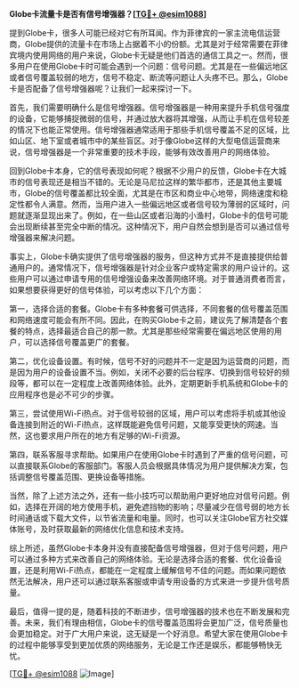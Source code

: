 **Globe卡流量卡是否有信号增强器？[[TG💪+ @esim1088](https://t.me/s/esim1088)]**

提到Globe卡，很多人可能已经对它有所耳闻。作为菲律宾的一家主流电信运营商，Globe提供的流量卡在市场上占据着不小的份额。尤其是对于经常需要在菲律宾境内使用网络的用户来说，Globe卡无疑是他们首选的通信工具之一。然而，很多用户在使用Globe卡时可能会遇到一个问题：信号问题。尤其是在一些偏远地区或者信号覆盖较弱的地方，信号不稳定、断流等问题让人头疼不已。那么，Globe卡是否配备了信号增强器呢？让我们一起来探讨一下。

首先，我们需要明确什么是信号增强器。信号增强器是一种用来提升手机信号强度的设备，它能够捕捉微弱的信号，并通过放大器将其增强，从而让手机在信号较差的情况下也能正常使用。信号增强器通常适用于那些手机信号覆盖不足的区域，比如山区、地下室或者城市中的某些盲区。对于像Globe这样的大型电信运营商来说，信号增强器是一个非常重要的技术手段，能够有效改善用户的网络体验。

回到Globe卡本身，它的信号表现如何呢？根据不少用户的反馈，Globe卡在大城市的信号表现还是相当不错的。无论是马尼拉这样的繁华都市，还是其他主要城市，Globe的信号覆盖都比较全面，尤其是在市区和商业中心地带，网络速度和稳定性都令人满意。然而，当用户进入一些偏远地区或者信号较为薄弱的区域时，问题就逐渐显现出来了。例如，在一些山区或者沿海的小渔村，Globe卡的信号可能会出现断续甚至完全中断的情况。这种情况下，用户自然会想到是否可以通过信号增强器来解决问题。

事实上，Globe卡确实提供了信号增强器的服务，但这种方式并不是直接提供给普通用户的。通常情况下，信号增强器是针对企业客户或特定需求的用户设计的。这些用户可以通过申请专用的信号增强设备来改善网络环境。对于普通消费者而言，如果想要获得更好的信号体验，可以考虑以下几个方面：

第一，选择合适的套餐。Globe卡有多种套餐可供选择，不同套餐的信号覆盖范围和网络速度可能会有所不同。因此，在购买Globe卡之前，建议先了解清楚各个套餐的特点，选择最适合自己的那一款。尤其是那些经常需要在偏远地区使用的用户，可以选择信号覆盖更广的套餐。

第二，优化设备设置。有时候，信号不好的问题并不一定是因为运营商的问题，而是因为用户的设备设置不当。例如，关闭不必要的后台程序、切换到信号较好的频段等，都可以在一定程度上改善网络体验。此外，定期更新手机系统和Globe卡的应用程序也是必不可少的步骤。

第三，尝试使用Wi-Fi热点。对于信号较弱的区域，用户可以考虑将手机或其他设备连接到附近的Wi-Fi热点，这样既能避免信号问题，又能享受更快的网速。当然，这也要求用户所在的地方有足够的Wi-Fi资源。

第四，联系客服寻求帮助。如果用户在使用Globe卡时遇到了严重的信号问题，可以直接联系Globe的客服部门。客服人员会根据具体情况为用户提供解决方案，包括调整信号覆盖范围、更换设备等措施。

当然，除了上述方法之外，还有一些小技巧可以帮助用户更好地应对信号问题。例如，选择在开阔的地方使用手机，避免遮挡物的影响；尽量减少在信号弱的地方长时间通话或下载大文件，以节省流量和电量。同时，也可以关注Globe官方社交媒体账号，及时获取最新的网络优化信息和技术支持。

综上所述，虽然Globe卡本身并没有直接配备信号增强器，但对于信号问题，用户可以通过多种方式来改善自己的网络体验。无论是选择合适的套餐、优化设备设置，还是利用Wi-Fi热点，都能在一定程度上缓解信号不佳的问题。而如果问题依然无法解决，用户还可以通过联系客服或申请专用设备的方式来进一步提升信号质量。

最后，值得一提的是，随着科技的不断进步，信号增强器的技术也在不断发展和完善。未来，我们有理由相信，Globe卡的信号覆盖范围将会更加广泛，信号质量也会更加稳定。对于广大用户来说，这无疑是一个好消息。希望大家在使用Globe卡的过程中能够享受到更加优质的网络服务，无论是工作还是娱乐，都能够畅快无忧。

[[TG💪+ @esim1088](https://t.me/s/esim1088) ![Image](https://i.postimg.cc/4NQfJmqS/Snipaste-2025-05-13-00-14-12.png)]
